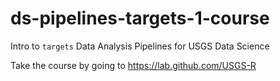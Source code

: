 # ds-pipelines-targets-1-course
Intro to `targets` Data Analysis Pipelines for USGS Data Science

Take the course by going to https://lab.github.com/USGS-R
